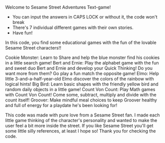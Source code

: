 Welcome to Sesame Street Adventures Text-game!

- You can input the answers in CAPS LOCK or without it, the code won't break
- There's 7 individual different games with their own stories.
- Have fun!

In this code, you find some educational games with the fun of the lovable Sesame Street characters!!

Cookie Monster: Learn to Share and help the blue monster find his cookies in a little search game!
Bert and Ernie: Play the alphabet game with the fun and sweet duo Bert and Ernie and develop your Quick Thinking! Do you want more from them? Go play a fun match the opposite game! 
Elmo: Help little 3-and-a-half-year-old Elmo discover the colors of the rainbow with logical hints!
Big Bird: Learn basic shapes with the friendly yellow bird and random daily objects in a little game!
Count Von Count: Play Math games with Count Von Count! Come some, subtract, multiply and divide with the count itself!
Groover: Make mindful meal choices to keep Groover healthy and full of energy for a playdate he's been looking for! 

This code was made with pure love from a Sesame Street fan. I made each little game thinking of the character's personality and wanted to make the user feel a bit more inside the street. If you like Sesame Street you'll get some little silly references, at least I hope so! Thank you for checking the code.
